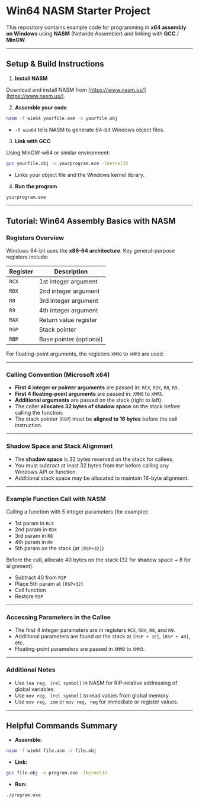 # Win64 NASM Starter Project

This repository contains example code for programming in **x64 assembly on Windows** using **NASM** (Netwide Assembler) and linking with **GCC** / **MinGW**.

---

## Setup & Build Instructions

1. **Install NASM**

Download and install NASM from [https://www.nasm.us/](https://www.nasm.us/).

2. **Assemble your code**

```bash
nasm -f win64 yourfile.asm -o yourfile.obj
```

- `-f win64` tells NASM to generate 64-bit Windows object files.

3. **Link with GCC**

Using MinGW-w64 or similar environment:

```bash
gcc yourfile.obj -o yourprogram.exe -lkernel32
```

- Links your object file and the Windows kernel library.

4. **Run the program**

```bash
yourprogram.exe
```

---

## Tutorial: Win64 Assembly Basics with NASM

### Registers Overview

Windows 64-bit uses the **x86-64 architecture**. Key general-purpose registers include:

| Register | Description                 |
| -------- | ---------------------------|
| `RCX`    | 1st integer argument        |
| `RDX`    | 2nd integer argument        |
| `R8`     | 3rd integer argument        |
| `R9`     | 4th integer argument        |
| `RAX`    | Return value register       |
| `RSP`    | Stack pointer              |
| `RBP`    | Base pointer (optional)     |

For floating-point arguments, the registers `XMM0` to `XMM3` are used.

---

### Calling Convention (Microsoft x64)

- **First 4 integer or pointer arguments** are passed in: `RCX`, `RDX`, `R8`, `R9`.
- **First 4 floating-point arguments** are passed in: `XMM0` to `XMM3`.
- **Additional arguments** are passed on the stack (right to left).
- The caller **allocates 32 bytes of shadow space** on the stack before calling the function.
- The stack pointer (`RSP`) must be **aligned to 16 bytes** before the call instruction.

---

### Shadow Space and Stack Alignment

- The **shadow space** is 32 bytes reserved on the stack for callees.
- You must subtract at least 32 bytes from `RSP` before calling any Windows API or function.
- Additional stack space may be allocated to maintain 16-byte alignment.

---

### Example Function Call with NASM

Calling a function with 5 integer parameters (for example):

- 1st param in `RCX`
- 2nd param in `RDX`
- 3rd param in `R8`
- 4th param in `R9`
- 5th param on the stack (at `[RSP+32]`)

Before the call, allocate 40 bytes on the stack (32 for shadow space + 8 for alignment):

- Subtract 40 from `RSP`
- Place 5th param at `[RSP+32]`
- Call function
- Restore `RSP`

---

### Accessing Parameters in the Callee

- The first 4 integer parameters are in registers `RCX`, `RDX`, `R8`, and `R9`.
- Additional parameters are found on the stack at `[RSP + 32]`, `[RSP + 40]`, etc.
- Floating-point parameters are passed in `XMM0` to `XMM3`.

---

### Additional Notes

- Use `lea reg, [rel symbol]` in NASM for RIP-relative addressing of global variables.
- Use `mov reg, [rel symbol]` to read values from global memory.
- Use `mov reg, imm` or `mov reg, reg` for immediate or register values.

---

## Helpful Commands Summary

- **Assemble:**

```bash
nasm -f win64 file.asm -o file.obj
```

- **Link:**

```bash
gcc file.obj -o program.exe -lkernel32
```

- **Run:**

```bash
./program.exe
```


